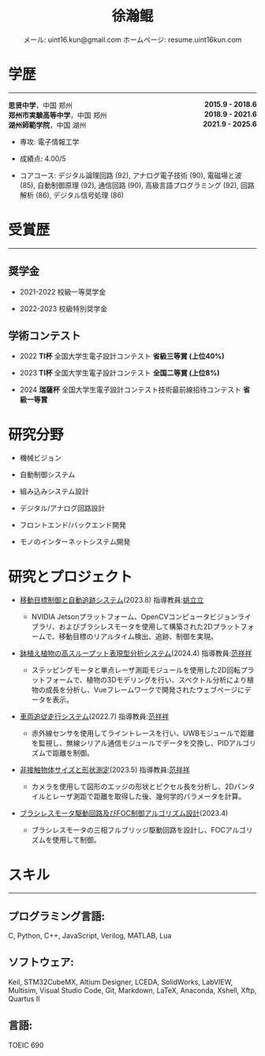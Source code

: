 # <center>**徐瀚鲲**</center>
<center>
メール: uint16.kun@gmail.com  ホームページ: resume.uint16kun.com
</center>

# 学歴

***

<div><span><b>思贤中学</b>，中国 郑州</span><span style="float:right"><b>2015.9 - 2018.6</b></span></div> 
<div><span><b>郑州市実験高等中学</b>，中国 郑州</span><span style="float:right"><b>2018.9 - 2021.6</b></span></div> 
<div><span><b>湖州師範学院</b>，中国 湖州</span><span style="float:right"><b>2021.9 - 2025.6</b></span></div> 

-   専攻: 電子情報工学

-   成績点: 4.00/5

-   コアコース: デジタル論理回路 (92), アナログ電子技術 (90), 電磁場と波 (85), 自動制御原理 (92), 通信回路 (90), 高級言語プログラミング (92), 回路解析 (86), デジタル信号処理 (86)

# 受賞歴

***

## 奨学金

-   2021-2022 校級一等奨学金

-   2022-2023 校級特別奨学金

## 学術コンテスト

-   2022 **TI杯** 全国大学生電子設計コンテスト **省級三等賞 (上位40%)**

-   2023 **TI杯** 全国大学生電子設計コンテスト **全国二等賞 (上位8%)**

-   2024 **瑞薩杯** 全国大学生電子設計コンテスト技術最前線招待コンテスト **省級一等賞** 

# 研究分野

-   機械ビジョン

-   自動制御システム

-   組み込みシステム設計

-   デジタル/アナログ回路設計

-   フロントエンド/バックエンド開発

-   モノのインターネットシステム開発

# 研究とプロジェクト

-   [移動目標制御と自動追跡システム](https://resume.uint16kun.com/jp/my-projects/Moving%20target%20control%20and%20automatic%20tracking%20system.html)(2023.8) 指導教員:[姚立立](http://xxgcxy.zjhu.edu.cn/2023/0411/c5546a193663/page.htm)

    -   NVIDIA Jetsonプラットフォーム、OpenCVコンピュータビジョンライブラリ、およびブラシレスモータを使用して構築された2Dプラットフォームで、移動目標のリアルタイム検出、追跡、制御を実現。

-   [鉢植え植物の高スループット表現型分析システム](https://resume.uint16kun.com/jp/my-projects/High-throughput%20phenotyping%20system%20for%20potted%20plants.html)(2024.4) 指導教員:[范祥祥](http://xxgcxy.zjhu.edu.cn/2021/0326/c5544a166633/page.htm)

    -   ステッピングモータと単点レーザ測距モジュールを使用した2D回転プラットフォームで、植物の3Dモデリングを行い、スペクトル分析により植物の成長を分析し、Vueフレームワークで開発されたウェブページにデータを表示。

<!-- -   [スマート薬品配送車](https://resume.uint16kun.com/jp/my-projects/Smart%20medicine%20delivery%20car.html)(2022.5) 指導教員:[范祥祥](http://xxgcxy.zjhu.edu.cn/2021/0326/c5544a166633/page.htm)

    -   YOLOv3アルゴリズムでトレーニングされたモデルを実行するマイクロコントローラを使用して部屋番号を認識し、病院の薬局と患者部屋間の薬品配送と回収をシミュレート。

-   [転がるボール制御システム](https://resume.uint16kun.com/jp/my-projects/Rolling%20ball%20control%20system.html)(2022.7) 指導教員:[范祥祥](http://xxgcxy.zjhu.edu.cn/2021/0326/c5544a166633/page.htm)

    -   STM32H7のOpenMVライブラリを使用してボールを認識し、リアルタイムで転がるボールの位置を監視し、PIDアルゴリズムを使用してサーボモータの傾斜角度を制御してボールの位置を制御。 -->

-   [車両追従走行システム](https://resume.uint16kun.com/jp/my-projects/Car%20following%20driving%20system.html)(2022.7) 指導教員:[范祥祥](http://xxgcxy.zjhu.edu.cn/2021/0326/c5544a166633/page.htm)

    -   赤外線センサを使用してライントレースを行い、UWBモジュールで距離を監視し、無線シリアル通信モジュールでデータを交換し、PIDアルゴリズムで距離を制御。

-   [非接触物体サイズと形状測定](https://resume.uint16kun.com/jp/my-projects/Non-contact%20object%20size%20and%20shape%20measurement.html)(2023.5) 指導教員:[范祥祥](http://xxgcxy.zjhu.edu.cn/2021/0326/c5544a166633/page.htm)

    -   カメラを使用して図形のエッジの形状とピクセル長を分析し、2Dパンタイルとレーザ測距で距離を取得した後、幾何学的パラメータを計算。

-   [ブラシレスモータ駆動回路及びFOC制御アルゴリズム設計](https://resume.uint16kun.com/jp/my-projects/Brushless%20motor%20drive%20circuit%20and%20FOC%20control%20algorithm%20design.html)(2023.4)

    -   ブラシレスモータの三相フルブリッジ駆動回路を設計し、FOCアルゴリズムを使用して制御。

# スキル

***

## プログラミング言語:

C, Python, C++, JavaScript, Verilog, MATLAB, Lua

## ソフトウェア:

Keil, STM32CubeMX, Altium Designer, LCEDA, SolidWorks, LabVIEW, Multisim, Visual Studio Code, Git, Markdown, LaTeX, Anaconda, Xshell, Xftp, Quartus II

## 言語:

TOEIC 690